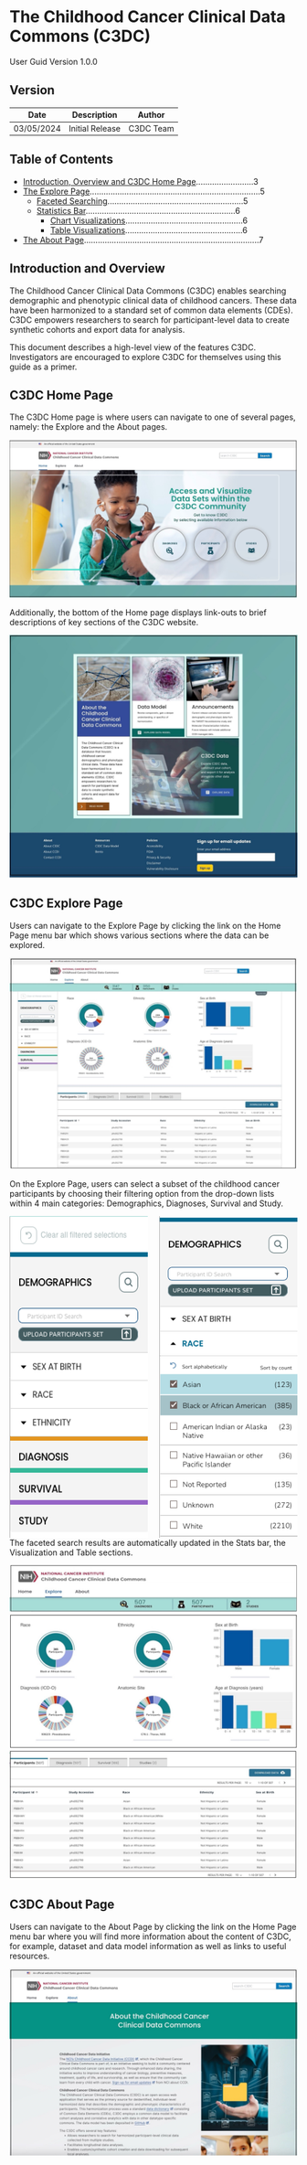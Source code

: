 # The Childhood Cancer Clinical Data Commons (C3DC) 
 User Guid
 Version 1.0.0

## Version

| Date       | Description       | Author    |
|------------|-------------------|-----------|
| 03/05/2024 | Initial Release   | C3DC Team |

## Table of Contents

- [Introduction, Overview and C3DC Home Page](#introduction-overview-and-c3dc-home-page).........................3
- [The Explore Page](#the-explore-page)..........................................................................5
  - [Faceted Searching](#faceted-searching)...........................................................5
  - [Statistics Bar](#statistics-bar).................................................................6
    - [Chart Visualizations](#chart-visualizations)...................................................6
    - [Table Visualizations](#table-visualizations)...................................................6
- [The About Page](#the-about-page)............................................................................7

## Introduction and Overview

The Childhood Cancer Clinical Data Commons (C3DC) enables searching demographic and phenotypic clinical data of childhood cancers. These data have been harmonized to a standard set of common data elements (CDEs). C3DC empowers researchers to search for participant-level data to create synthetic cohorts and export data for analysis.

This document describes a high-level view of the features C3DC. Investigators are encouraged to explore C3DC for themselves using this guide as a primer.

## C3DC Home Page

The C3DC Home page is where users can navigate to one of several pages, namely: the Explore and the About pages.

![Figure 1: C3DC Home Page - top](images/Fig1.jpg) 

Additionally, the bottom of the Home page displays link-outs to brief descriptions of key sections of the C3DC website. 

![Figure 2: C3DC Home Page - bottom](https://github.com/CBIIT/c3dc-releases/blob/User-Guide-Document/images/Fig2.jpg) 

## C3DC Explore Page 

Users can navigate to the Explore Page by clicking the link on the Home Page menu bar which shows various sections where the data can be explored. 

![Figure 3:  The Explore page – Faceted Search (left), Data Tables (top) and Visualization (bottom)](https://github.com/CBIIT/c3dc-releases/blob/User-Guide-Document/images/Fig3.jpg) 

On the Explore Page, users can select a subset of the childhood cancer participants by choosing their filtering option from the drop-down lists within 4 main categories: Demographics, Diagnoses, Survival and Study. 

<div style="display: flex; justify-content: center;">
  <img src="https://github.com/CBIIT/c3dc-releases/blob/User-Guide-Document/images/Fig4-A.png" alt="Image 1" style="width: 48%;">
  <div style="width: 4%;"></div> <!-- Adjust the gap between images -->
  <img src="https://github.com/CBIIT/c3dc-releases/blob/User-Guide-Document/images/Fig4-B_v2.png" alt="Image 2" style="width: 48%;">
</div>
The faceted search results are automatically updated in the Stats bar, the Visualization and Table sections.

![Figure 5:  Results returned from a faceted search in the Stats bar](https://github.com/CBIIT/c3dc-releases/blob/User-Guide-Document/images/Fig5.jpg)
![Figure 6:  Results returned from a faceted search in 6 graphs in the Visualization section](https://github.com/CBIIT/c3dc-releases/blob/User-Guide-Document/images/Fig6.jpg)
![Figure 7: Results returned from a faceted search in the Table section](https://github.com/CBIIT/c3dc-releases/blob/User-Guide-Document/images/Fig7.jpg)

## C3DC About Page 

Users can navigate to the About Page by clicking the link on the Home Page menu bar where you will find more information about the content of C3DC, for example, dataset and data model information as well as links to useful resources.

![Figure 8: About Page - top](https://github.com/CBIIT/c3dc-releases/blob/User-Guide-Document/images/Fig8.jpg)
